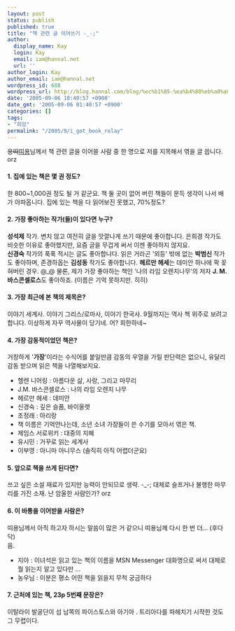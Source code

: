 ```yaml
---
layout: post
status: publish
published: true
title: "책 관련 글 이어쓰기 -_-;"
author:
  display_name: Kay
  login: Kay
  email: iam@hannal.net
  url: ''
author_login: Kay
author_email: iam@hannal.net
wordpress_id: 688
wordpress_url: http://blog.hannal.com/blog/%ec%b1%85-%ea%b4%80%eb%a0%a8-%ea%b8%80-%ec%9d%b4%ec%96%b4%ec%93%b0%ea%b8%b0-_/
date: '2005-09-06 10:40:57 +0900'
date_gmt: '2005-09-06 01:40:57 +0900'
categories: []
tags:
- "희망"
permalink: "/2005/9/i_got_book_relay"
---
```

<p><del datetime="2005-09-06T10:04:54-09:00" title="메롱">용띠</del><ins datetime="2005-09-06T10:04:54-09:00" title="흥"><a href="http://blog.naver.com/webpher">띠용</a></ins>님께서 책 관련 글을 이어쓸 사람 중 한 명으로 저를 지목해서 엮을 글 씁니다. orz</p>
<h4>1. 집에 있는 책은 몇 권 정도?</h4>
<p>한 800~1,000권 정도 될 거 같군요. 책 둘 곳이 없어 버린 책들이 문득 생각이 나서 배가 아파옵니다. 집에 있는 책을 다 읽어보진 못했고, 70%정도?</p>
<h4>2. 가장 좋아하는 작가(들)이 있다면 누구?</h4>
<p><strong>성석제</strong> 작가. 변치 않고 여전히 글을 맛깔나게 쓰기 때문에 좋아합니다. 은희경 작가도 비슷한 이유로 좋아했지만, 요즘 글을 무겁게 써서 이젠 좋아하지 않지요.<br />
<strong>신경숙</strong> 작가의 푹푹 적시는 글도 좋아합니다. 읽은 거라곤 '외등' 밖에 없는 <strong>박범신</strong> 작가도 좋아하며, 존경하옵는 <strong>김성동</strong> 작가도 좋아합니다. <strong>헤르만 헤세</strong>는 데미안 하나에 팍 꽂혀버린 경우. @_@ 물론, 제가 가장 좋아하는 책인 '나의 라임 오렌지나무'의 저자  <strong>J. M. 바스콘셀로스</strong>도 좋아하죠. (이름은 기억 못하지만. 히히)</p>
<h4>3. 가장 최근에 본 책의 제목은?</h4>
<p>이야기 세계사. 이야기 그리스/로마사, 이야기 한국사. 9월까지는 역사 책 위주로 보려고 합니다. 이상하게 자꾸 역사물이 당기네. 어? 희한하네~</p>
<h4>4. 가장 감동적이었던 책은?</h4>
<p>거창하게 '<strong>가장</strong>'이라는 수식어를 붙일만큼 감동의 우열을 가릴 판단력은 없으니, 유달리 감동 받으며 읽은 책을 나열해보지요.</p>
<ul>
<li>헬렌 니어링 : 아름다운 삶, 사랑, 그리고 마무리</li>
<li>J.M. 바스콘셀로스 : 나의 라임 오렌지 나무</li>
<li>헤르만 헤세 : 데미안</li>
<li>신경숙 : 깊은 슬픔, 바이올렛</li>
<li>조정래 : 아리랑</li>
<li>책 이름은 기억안나는데, 소년 소녀 가장들이 쓴 수기를 모아서 엮은 책.</li>
<li>제임스 서로위키 : 대중의 지혜</li>
<li>유시민 : 거꾸로 읽는 세계사</li>
<li>이부영 : 아니마 아니무스 (솔직히 아직 어렵더군요)</li>
</ul>
<h4>5. 앞으로 책을 쓰게 된다면?</h4>
<p>쓰고 싶은 소설 재료가 있지만 능력이 안되므로 생략. -_-; 대체로 슬프거나 불행한 마무리를 가진 소재. 난 암울한 사람인가? orz</p>
<h4>6. 이 바통을 이어받을 사람은?</h4>
<p>띠용님께서 아직 하고자 하시는 말씀이 많은 거 같으니 띠용님께 다시 한 번 더... (후다닥)<br />
음.</p>
<ul>
<li>지아 : 이녀석은 읽고 있는 책의 이름을 MSN Messenger 대화명으로 써서 대체로 뭘 읽는지 알고 있다만 ...</li>
<li>농우님 : 이분은 평소 어떤 책을 읽을지 무척 궁금하다</li>
</ul>
<h4>7. 근처에 있는 책, 23p 5번째 문장은?</h4>
<p>이탈라이 발굴단이 섬 남쪽의 파이스토스와 아기아 . 트리아다를 파헤치기 시작한 것도 그 무렵이다.</p>

